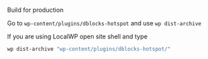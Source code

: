Build for production

Go to `wp-content/plugins/dblocks-hotspot` and use `wp dist-archive`

If you are using LocalWP open site shell and type

```bash
wp dist-archive "wp-content/plugins/dblocks-hotspot/"
```
